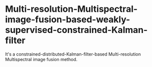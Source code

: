 # Multi-resolution-Multispectral-image-fusion-based-weakly-supervised-constrained-Kalman-filter
It's a constrained-distributed-Kalman-filter-based Multi-resolution Multispectral image fusion method.

